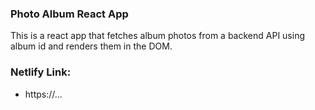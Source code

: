 ### Photo Album React App

This is a react app that fetches album photos from a backend API using album id and renders them in the DOM.

### Netlify Link:

- https://...
